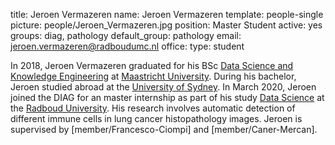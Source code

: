 title: Jeroen Vermazeren
name: Jeroen Vermazeren
template: people-single
picture: people/Jeroen_Vermazeren.jpg
position: Master Student
active: yes
groups: diag, pathology
default_group: pathology
email: jeroen.vermazeren@radboudumc.nl
office: 
type: student

In 2018, Jeroen Vermazeren graduated for his BSc [Data Science and Knowledge Engineering](https://www.maastrichtuniversity.nl/education/bachelor/data-science-and-artificial-intelligence) at [Maastricht University](https://www.maastrichtuniversity.nl/). During his bachelor, Jeroen studied abroad at the [University of Sydney](https://www.sydney.edu.au/). In March 2020, Jeroen joined the DIAG for an master internship as part of his study [Data Science](https://www.ru.nl/english/education/masters/data-science/) at the [Radboud University](https://www.ru.nl/english/). His research involves automatic detection of different immune cells in lung cancer histopathology images. Jeroen is supervised by [member/Francesco-Ciompi] and [member/Caner-Mercan].
